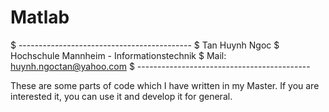 # Matlab
$ -------------------------------------------
$ Tan Huynh Ngoc
$ Hochschule Mannheim - Informationstechnik
$ Mail: huynh.ngoctan@yahoo.com
$ -------------------------------------------

These are some parts of code which I have written in my Master. If you are interested it, you can use it and develop it for general.
